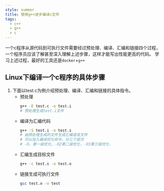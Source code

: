 ```yaml
---
style: summer
title: 使用g++逐步编译c文件 
tags:
  - c++
  - g++
  - c
---
```


一个c程序从源代码到可执行文件需要经过预处理、编译、汇编和链接四个过程，
一个程序员应该了解甚至深入理解上述步骤，这样才能写出性能更高的代码。
学习上述过程，最好的工具还是`docker`+`g++`

<!-- more -->


## Linux下编译一个c程序的具体步骤

1.  下面以test.c为例介绍预处理、编译、汇编和链接的具体指令。
   	* 预处理
		```bash
		g++ -E test.c -o test.i
		# 预处理生成test.i文件
		```
	* 编译为汇编代码
	    ```bash
	    g++ -S test.i -o test.s
	    # 由预处理生成的文件生成汇编语言文件
	    # 可以加入编译优化命令，分三个层次
	    # -O，第一级优化，-O2第二级优化，-O3第三级优化.
	    ```
   	* 汇编生成目标文件
      ```bash
      g++ -c test.s -o test.o
      ```
   	* 链接生成可执行文件
      ```bash
      gcc test.o -o test
      ```
